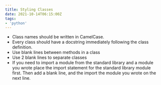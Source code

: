 ```yaml
---
title: Styling Classes
date: 2021-10-14T06:15:00Z
tags:
- 'python'
---
```


* Class names should be written in CamelCase.
* Every class should have a docstring immediately following the class
  definition.
* Use blank lines between methods in a class
* Use 2 blank lines to separate classes
* If you need to import a module from the standard library and a module you
  wrote place the import statement for the standard library module first. Then add
  a blank line, and the import the module you wrote on the next line.
